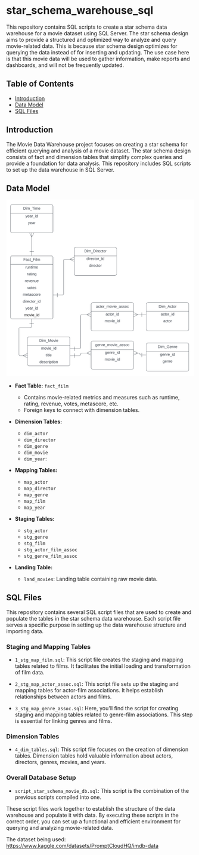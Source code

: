 # star_schema_warehouse_sql

This repository contains SQL scripts to create a star schema data warehouse for a movie dataset using SQL Server. The star schema design aims to provide a structured and optimized way to analyze and query movie-related data. This is because star schema design optimizes for querying the data instead of for inserting and updating. The use case here is that this movie data will be used to gather information, make reports and dashboards, and will not be frequently updated. 

## Table of Contents

- [Introduction](#introduction)
- [Data Model](#data-model)
- [SQL Files](#sql-files)


## Introduction 

The Movie Data Warehouse project focuses on creating a star schema for efficient querying and analysis of a movie dataset. The star schema design consists of fact and dimension tables that simplify complex queries and provide a foundation for data analysis. This repository includes SQL scripts to set up the data warehouse in SQL Server.

## Data Model 

![Screenshot](Star_schema_Movie_Data_Set.png)


- **Fact Table:** `fact_film`
  - Contains movie-related metrics and measures such as runtime, rating, revenue, votes, metascore, etc.
  - Foreign keys to connect with dimension tables.

- **Dimension Tables:**
  - `dim_actor`
  - `dim_director`
  - `dim_genre`
  - `dim_movie`
  - `dim_year`:

- **Mapping Tables:**
  - `map_actor`
  - `map_director`
  - `map_genre`
  - `map_film`
  - `map_year`

- **Staging Tables:**
  - `stg_actor`
  - `stg_genre`
  - `stg_film`
  - `stg_actor_film_assoc`
  - `stg_genre_film_assoc`

- **Landing Table:**
  - `land_movies`: Landing table containing raw movie data.


## SQL Files 

This repository contains several SQL script files that are used to create and populate the tables in the star schema data warehouse. Each script file serves a specific purpose in setting up the data warehouse structure and importing data.

### Staging and Mapping Tables

- `1_stg_map_film.sql`: This script file creates the staging and mapping tables related to films. It facilitates the initial loading and transformation of film data.

- `2_stg_map_actor_assoc.sql`: This script file sets up the staging and mapping tables for actor-film associations. It helps establish relationships between actors and films.

- `3_stg_map_genre_assoc.sql`: Here, you'll find the script for creating staging and mapping tables related to genre-film associations. This step is essential for linking genres and films.

### Dimension Tables

- `4_dim_tables.sql`: This script file focuses on the creation of dimension tables. Dimension tables hold valuable information about actors, directors, genres, movies, and years.

### Overall Database Setup

- `script_star_schema_movie_db.sql`: This script is the combination of the previous scripts compiled into one. 

These script files work together to establish the structure of the data warehouse and populate it with data. By executing these scripts in the correct order, you can set up a functional and efficient environment for querying and analyzing movie-related data.

The dataset being used: https://www.kaggle.com/datasets/PromptCloudHQ/imdb-data



